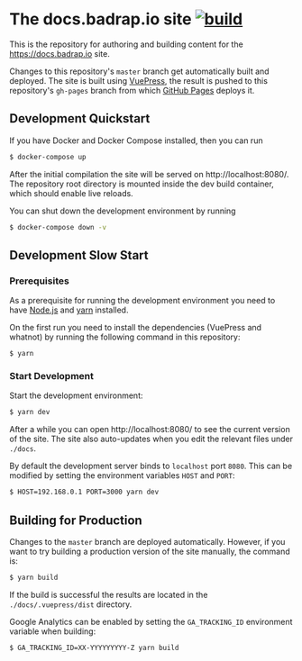 # The docs.badrap.io site [![build](https://github.com/badrap/docs/workflows/build/badge.svg)](https://github.com/badrap/docs/actions?query=workflow%3Abuild)

This is the repository for authoring and building content for the https://docs.badrap.io site.

Changes to this repository's `master` branch get automatically built and deployed. The site is built using [VuePress](https://vuepress.vuejs.org/), the result is pushed to this repository's `gh-pages` branch from which [GitHub Pages](https://pages.github.com/) deploys it.

## Development Quickstart

If you have Docker and Docker Compose installed, then you can run

```sh
$ docker-compose up
```

After the initial compilation the site will be served on http://localhost:8080/. The repository root directory is mounted inside the dev build container, which should enable live reloads.

You can shut down the development environment by running

```sh
$ docker-compose down -v
```

## Development Slow Start

### Prerequisites

As a prerequisite for running the development environment you need to have [Node.js](https://nodejs.org) and [yarn](https://yarnpkg.com) installed.

On the first run you need to install the dependencies (VuePress and whatnot) by running the following command in this repository:

```
$ yarn
```

### Start Development

Start the development environment:

```sh
$ yarn dev
```

After a while you can open http://localhost:8080/ to see the current version of the site. The site also auto-updates when you edit the relevant files under `./docs`.

By default the development server binds to `localhost` port `8080`. This can be modified by setting the environment variables `HOST` and `PORT`:

```sh
$ HOST=192.168.0.1 PORT=3000 yarn dev
```

## Building for Production

Changes to the `master` branch are deployed automatically. However, if you want to try building a production version of the site manually, the command is:

```sh
$ yarn build
```

If the build is successful the results are located in the `./docs/.vuepress/dist` directory.

Google Analytics can be enabled by setting the `GA_TRACKING_ID` environment variable when building:

```sh
$ GA_TRACKING_ID=XX-YYYYYYYYY-Z yarn build
```
